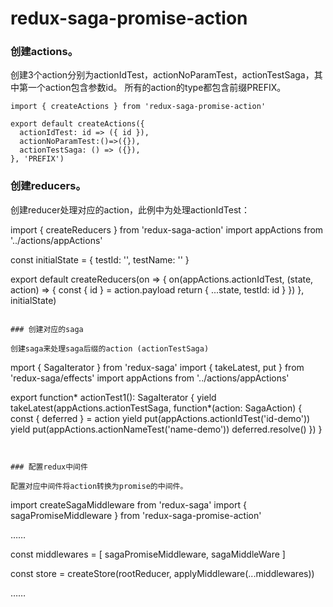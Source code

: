 # redux-saga-promise-action

### 创建actions。
创建3个action分别为actionIdTest，actionNoParamTest，actionTestSaga，其中第一个action包含参数id。
所有的action的type都包含前缀PREFIX。

```
import { createActions } from 'redux-saga-promise-action'

export default createActions({
  actionIdTest: id => ({ id }),
  actionNoParamTest:()=>({}),
  actionTestSaga: () => ({}),
}, 'PREFIX')

```


### 创建reducers。
创建reducer处理对应的action，此例中为处理actionIdTest：

import { createReducers } from 'redux-saga-action'
import appActions from '../actions/appActions'

const initialState = {
  testId: '',
  testName: ''
}

export default createReducers(on => {
  on(appActions.actionIdTest, (state, action) => {
    const { id } = action.payload
    return {
      ...state,
      testId: id
    }
  })
}, initialState)
```

### 创建对应的saga

创建saga来处理saga后缀的action (actionTestSaga)

```
mport { SagaIterator } from 'redux-saga'
import { takeLatest, put } from 'redux-saga/effects'
import appActions from '../actions/appActions'

export function* actionTest1(): SagaIterator {
  yield takeLatest(appActions.actionTestSaga, function*(action: SagaAction) {
    const { deferred } = action
    yield put(appActions.actionIdTest('id-demo'))
    yield put(appActions.actionNameTest('name-demo'))
    deferred.resolve()
  })
}
```


### 配置redux中间件

配置对应中间件将action转换为promise的中间件。

```
import createSagaMiddleware from 'redux-saga'
import { sagaPromiseMiddleware } from 'redux-saga-promise-action'

……

const middlewares = [
  sagaPromiseMiddleware,
  sagaMiddleWare
]

const store = createStore(rootReducer, applyMiddleware(...middlewares))

……

```



